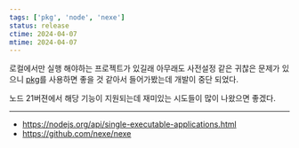 ```yaml
---
tags: ['pkg', 'node', 'nexe']
status: release
ctime: 2024-04-07
mtime: 2024-04-07
---
```


로컬에서만 실행 해야하는 프로젝트가 있길래 아무래도 사전설정 같은 귀찮은 문제가 있으니 [pkg](https://github.com/vercel/pkg)를 사용하면 좋을 것 같아서 들어가봤는데 개발이 중단 되었다.

노드 21버젼에서 해당 기능이 지원되는데 재미있는 시도들이 많이 나왔으면 좋겠다.

---

- https://nodejs.org/api/single-executable-applications.html
- https://github.com/nexe/nexe
